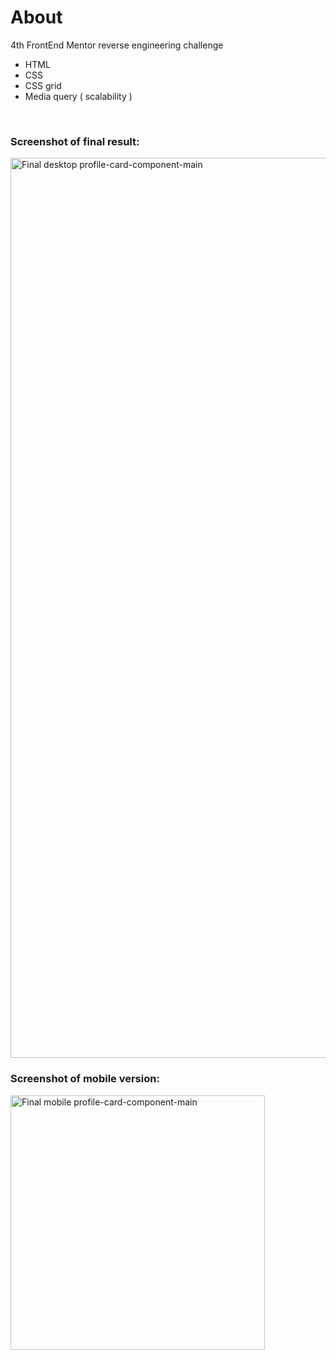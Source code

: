 # About
4th FrontEnd Mentor reverse engineering challenge 

* HTML
* CSS
* CSS grid
* Media query ( scalability )

<br />

### Screenshot of final result:
<img width="1440" alt="Final desktop profile-card-component-main" src="https://user-images.githubusercontent.com/94437215/146400739-2a75b0b1-e9a1-4a08-acff-2893ea294f10.png">

### Screenshot of mobile version:
<img width="407" alt="Final mobile profile-card-component-main" src="https://user-images.githubusercontent.com/94437215/146400757-4ed3b76e-29ea-478f-95d2-510ad8815b15.png">
